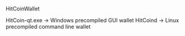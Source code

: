 HitCoinWallet

HitCoin-qt.exe -> Windows precompiled GUI wallet
HitCoind -> Linux precompiled command line wallet